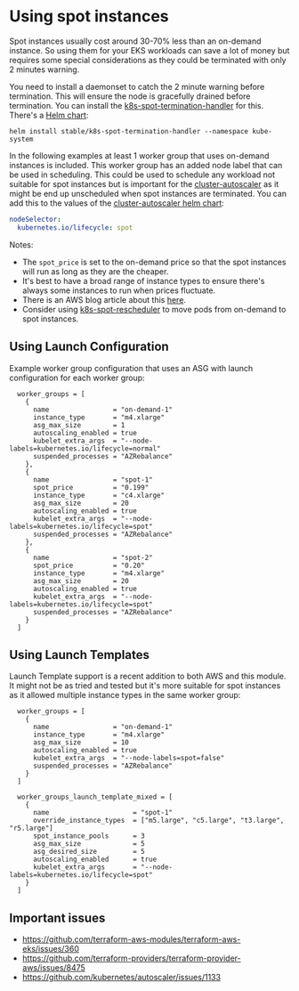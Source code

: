 # Using spot instances

Spot instances usually cost around 30-70% less than an on-demand instance. So using them for your EKS workloads can save a lot of money but requires some special considerations as they could be terminated with only 2 minutes warning.

You need to install a daemonset to catch the 2 minute warning before termination. This will ensure the node is gracefully drained before termination. You can install the [k8s-spot-termination-handler](https://github.com/kube-aws/kube-spot-termination-notice-handler) for this. There's a [Helm chart](https://github.com/helm/charts/tree/master/stable/k8s-spot-termination-handler):

```
helm install stable/k8s-spot-termination-handler --namespace kube-system
```

In the following examples at least 1 worker group that uses on-demand instances is included. This worker group has an added node label that can be used in scheduling. This could be used to schedule any workload not suitable for spot instances but is important for the [cluster-autoscaler](https://github.com/kubernetes/autoscaler/tree/master/cluster-autoscaler) as it might be end up unscheduled when spot instances are terminated. You can add this to the values of the [cluster-autoscaler helm chart](https://github.com/helm/charts/tree/master/stable/cluster-autoscaler):

```yaml
nodeSelector:
  kubernetes.io/lifecycle: spot
```

Notes:

- The `spot_price` is set to the on-demand price so that the spot instances will run as long as they are the cheaper.
- It's best to have a broad range of instance types to ensure there's always some instances to run when prices fluctuate.
- There is an AWS blog article about this [here](https://aws.amazon.com/blogs/compute/run-your-kubernetes-workloads-on-amazon-ec2-spot-instances-with-amazon-eks/).
- Consider using [k8s-spot-rescheduler](https://github.com/pusher/k8s-spot-rescheduler) to move pods from on-demand to spot instances.

## Using Launch Configuration

Example worker group configuration that uses an ASG with launch configuration for each worker group:

```hcl
  worker_groups = [
    {
      name                = "on-demand-1"
      instance_type       = "m4.xlarge"
      asg_max_size        = 1
      autoscaling_enabled = true
      kubelet_extra_args  = "--node-labels=kubernetes.io/lifecycle=normal"
      suspended_processes = "AZRebalance"
    },
    {
      name                = "spot-1"
      spot_price          = "0.199"
      instance_type       = "c4.xlarge"
      asg_max_size        = 20
      autoscaling_enabled = true
      kubelet_extra_args  = "--node-labels=kubernetes.io/lifecycle=spot"
      suspended_processes = "AZRebalance"
    },
    {
      name                = "spot-2"
      spot_price          = "0.20"
      instance_type       = "m4.xlarge"
      asg_max_size        = 20
      autoscaling_enabled = true
      kubelet_extra_args  = "--node-labels=kubernetes.io/lifecycle=spot"
      suspended_processes = "AZRebalance"
    }
  ]
```

## Using Launch Templates

Launch Template support is a recent addition to both AWS and this module. It might not be as tried and tested but it's more suitable for spot instances as it allowed multiple instance types in the same worker group:

```hcl
  worker_groups = [
    {
      name                = "on-demand-1"
      instance_type       = "m4.xlarge"
      asg_max_size        = 10
      autoscaling_enabled = true
      kubelet_extra_args  = "--node-labels=spot=false"
      suspended_processes = "AZRebalance"
    }
  ]

  worker_groups_launch_template_mixed = [
    {
      name                     = "spot-1"
      override_instance_types  = ["m5.large", "c5.large", "t3.large", "r5.large"]
      spot_instance_pools      = 3
      asg_max_size             = 5
      asg_desired_size         = 5
      autoscaling_enabled      = true
      kubelet_extra_args       = "--node-labels=kubernetes.io/lifecycle=spot"
    }
  ]
```

## Important issues

- https://github.com/terraform-aws-modules/terraform-aws-eks/issues/360
- https://github.com/terraform-providers/terraform-provider-aws/issues/8475
- https://github.com/kubernetes/autoscaler/issues/1133
